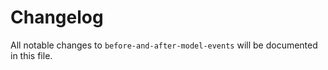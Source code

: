 # Changelog

All notable changes to `before-and-after-model-events` will be documented in this file.
